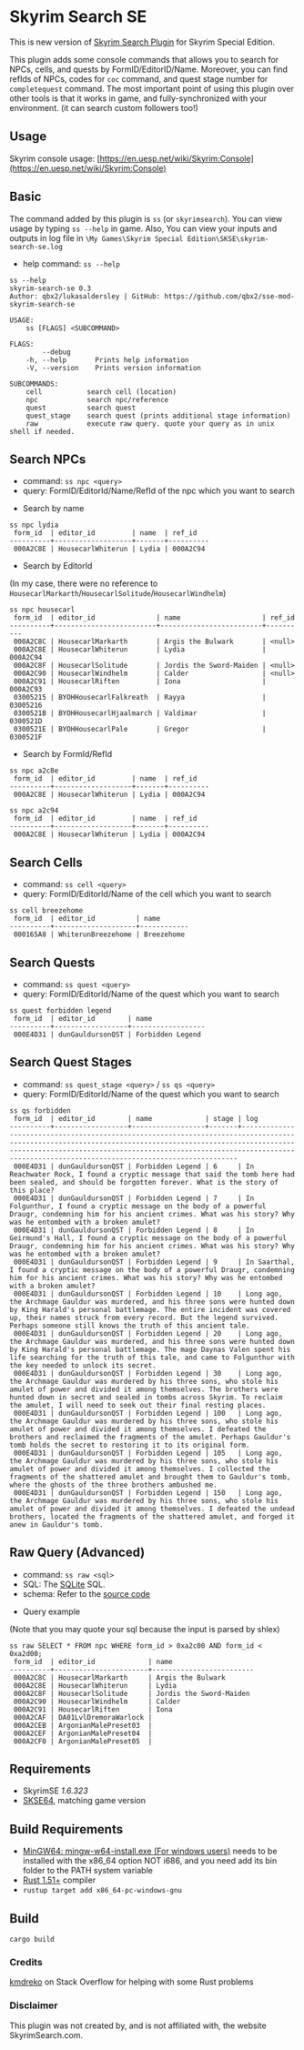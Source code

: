 # Skyrim Search SE

This is new version of [Skyrim Search Plugin](https://www.nexusmods.com/skyrim/mods/50435/) for Skyrim Special Edition.

This plugin adds some console commands that allows you to search for NPCs, cells, and quests by FormID/EditorID/Name.
Moreover, you can find refIds of NPCs, codes for `coc` command, and quest stage number for `completequest` command.
The most important point of using this plugin over other tools is that it works in game, and fully-synchronized with your environment.
(it can search custom followers too!)

## Usage
Skyrim console usage: [https://en.uesp.net/wiki/Skyrim:Console](https://en.uesp.net/wiki/Skyrim:Console)

## Basic
The command added by this plugin is `ss` (or `skyrimsearch`).
You can view usage by typing `ss --help` in game.
Also, You can view your inputs and outputs in log file in `\My Games\Skyrim Special Edition\SKSE\skyrim-search-se.log`

* help command: `ss --help`
```
ss --help
skyrim-search-se 0.3
Author: qbx2/lukasaldersley | GitHub: https://github.com/qbx2/sse-mod-skyrim-search-se
 
USAGE:
    ss [FLAGS] <SUBCOMMAND>
 
FLAGS:
        --debug      
    -h, --help       Prints help information
    -V, --version    Prints version information
 
SUBCOMMANDS:
    cell           search cell (location)
    npc            search npc/reference
    quest          search quest
    quest_stage    search quest (prints additional stage information)
    raw            execute raw query. quote your query as in unix shell if needed.
```
## Search NPCs
- command: `ss npc <query>`
- query: FormID/EditorId/Name/RefId of the npc which you want to search

* Search by name
```
ss npc lydia
 form_id  | editor_id         | name  | ref_id 
----------+-------------------+-------+----------
 000A2C8E | HousecarlWhiterun | Lydia | 000A2C94 
```

* Search by EditorId
  
(In my case, there were no reference to `HousecarlMarkarth`/`HousecarlSolitude`/`HousecarlWindhelm`)
```
ss npc housecarl
 form_id  | editor_id               | name                    | ref_id 
----------+-------------------------+-------------------------+----------
 000A2C8C | HousecarlMarkarth       | Argis the Bulwark       | <null> 
 000A2C8E | HousecarlWhiterun       | Lydia                   | 000A2C94 
 000A2C8F | HousecarlSolitude       | Jordis the Sword-Maiden | <null> 
 000A2C90 | HousecarlWindhelm       | Calder                  | <null> 
 000A2C91 | HousecarlRiften         | Iona                    | 000A2C93 
 03005215 | BYOHHousecarlFalkreath  | Rayya                   | 03005216 
 0300521B | BYOHHousecarlHjaalmarch | Valdimar                | 0300521D 
 0300521E | BYOHHousecarlPale       | Gregor                  | 0300521F 
```
* Search by FormId/RefId
```
ss npc a2c8e
 form_id  | editor_id         | name  | ref_id 
----------+-------------------+-------+----------
 000A2C8E | HousecarlWhiterun | Lydia | 000A2C94 
 
ss npc a2c94
 form_id  | editor_id         | name  | ref_id 
----------+-------------------+-------+----------
 000A2C8E | HousecarlWhiterun | Lydia | 000A2C94 
 ```
## Search Cells
- command: `ss cell <query>`
- query: FormID/EditorId/Name of the cell which you want to search

```
ss cell breezehome
 form_id  | editor_id          | name 
----------+--------------------+------------
 000165A8 | WhiterunBreezehome | Breezehome 
 ```

## Search Quests
- command: `ss quest <query>`
- query: FormID/EditorId/Name of the quest which you want to search

```
ss quest forbidden legend
 form_id  | editor_id        | name 
----------+------------------+------------------
 000E4D31 | dunGauldursonQST | Forbidden Legend 
```

## Search Quest Stages
- command: `ss quest_stage <query>` / `ss qs <query>`
- query: FormID/EditorId/Name of the quest which you want to search

```
ss qs forbidden
 form_id  | editor_id        | name             | stage | log 
----------+------------------+------------------+-------+---------------------------------------------------------------------------------------------------------------------------------------------------------------------------------------------------------------------------------------------------------------------------------------
 000E4D31 | dunGauldursonQST | Forbidden Legend | 6     | In Reachwater Rock, I found a cryptic message that said the tomb here had been sealed, and should be forgotten forever. What is the story of this place? 
 000E4D31 | dunGauldursonQST | Forbidden Legend | 7     | In Folgunthur, I found a cryptic message on the body of a powerful Draugr, condemning him for his ancient crimes. What was his story? Why was he entombed with a broken amulet? 
 000E4D31 | dunGauldursonQST | Forbidden Legend | 8     | In Geirmund's Hall, I found a cryptic message on the body of a powerful Draugr, condemning him for his ancient crimes. What was his story? Why was he entombed with a broken amulet? 
 000E4D31 | dunGauldursonQST | Forbidden Legend | 9     | In Saarthal, I found a cryptic message on the body of a powerful Draugr, condemning him for his ancient crimes. What was his story? Why was he entombed with a broken amulet? 
 000E4D31 | dunGauldursonQST | Forbidden Legend | 10    | Long ago, the Archmage Gauldur was murdered, and his three sons were hunted down by King Harald's personal battlemage. The entire incident was covered up, their names struck from every record. But the legend survived. Perhaps someone still knows the truth of this ancient tale. 
 000E4D31 | dunGauldursonQST | Forbidden Legend | 20    | Long ago, the Archmage Gauldur was murdered, and his three sons were hunted down by King Harald's personal battlemage. The mage Daynas Valen spent his life searching for the truth of this tale, and came to Folgunthur with the key needed to unlock its secret. 
 000E4D31 | dunGauldursonQST | Forbidden Legend | 30    | Long ago, the Archmage Gauldur was murdered by his three sons, who stole his amulet of power and divided it among themselves. The brothers were hunted down in secret and sealed in tombs across Skyrim. To reclaim the amulet, I will need to seek out their final resting places. 
 000E4D31 | dunGauldursonQST | Forbidden Legend | 100   | Long ago, the Archmage Gauldur was murdered by his three sons, who stole his amulet of power and divided it among themselves. I defeated the brothers and reclaimed the fragments of the amulet. Perhaps Gauldur's tomb holds the secret to restoring it to its original form. 
 000E4D31 | dunGauldursonQST | Forbidden Legend | 105   | Long ago, the Archmage Gauldur was murdered by his three sons, who stole his amulet of power and divided it among themselves. I collected the fragments of the shattered amulet and brought them to Gauldur's tomb, where the ghosts of the three brothers ambushed me. 
 000E4D31 | dunGauldursonQST | Forbidden Legend | 150   | Long ago, the Archmage Gauldur was murdered by his three sons, who stole his amulet of power and divided it among themselves. I defeated the undead brothers, located the fragments of the shattered amulet, and forged it anew in Gauldur's tomb. 
```

## Raw Query (Advanced)
- command: `ss raw <sql>`
- SQL: The [SQLite](https://sqlite.org/) SQL.
- schema: Refer to the [source code](src/db.rs)

* Query example

(Note that you may quote your sql because the input is parsed by shlex)
```
ss raw SELECT * FROM npc WHERE form_id > 0xa2c00 AND form_id < 0xa2d00;
 form_id  | editor_id             | name 
----------+-----------------------+-------------------------
 000A2C8C | HousecarlMarkarth     | Argis the Bulwark 
 000A2C8E | HousecarlWhiterun     | Lydia 
 000A2C8F | HousecarlSolitude     | Jordis the Sword-Maiden 
 000A2C90 | HousecarlWindhelm     | Calder 
 000A2C91 | HousecarlRiften       | Iona 
 000A2CAF | DA01LvlDremoraWarlock |  
 000A2CEB | ArgonianMalePreset03  |  
 000A2CEF | ArgonianMalePreset04  |  
 000A2CF0 | ArgonianMalePreset05  |  

```
## Requirements
- SkyrimSE *1.6.323*
- [SKSE64](https://skse.silverlock.org/), matching game version

## Build Requirements
- [MinGW64: mingw-w64-install.exe (For windows users)](https://sourceforge.net/projects/mingw-w64/files/Toolchains%20targetting%20Win32/Personal%20Builds/mingw-builds/installer/mingw-w64-install.exe) needs to be installed with the x86_64 option NOT i686, and you need add its bin folder to the PATH system variable
- [Rust 1.51+](https://www.rust-lang.org/) compiler
- `rustup target add x86_64-pc-windows-gnu`

## Build
```
cargo build
```

### Credits 
[kmdreko](https://stackoverflow.com/users/2189130/kmdreko) on Stack Overflow for helping with some Rust problems

### Disclaimer
This plugin was not created by, and is not affiliated with, the website SkyrimSearch.com.
